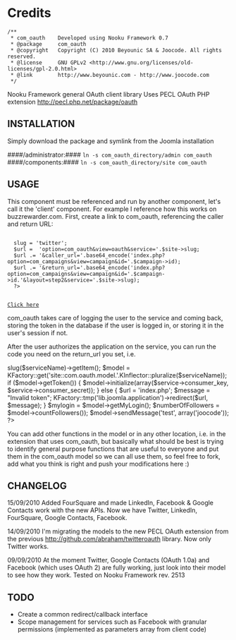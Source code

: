 Credits
========
	/**
	 * com_oauth	Developed using Nooku Framework 0.7  
	 * @package		com_oauth
	 * @copyright	Copyright (C) 2010 Beyounic SA & Joocode. All rights reserved.
	 * @license		GNU GPLv2 <http://www.gnu.org/licenses/old-licenses/gpl-2.0.html>
	 * @link        http://www.beyounic.com - http://www.joocode.com
	 */

Nooku Framework general OAuth client library
Uses PECL OAuth PHP extension http://pecl.php.net/package/oauth

INSTALLATION
------------

Simply download the package and symlink from the Joomla installation

####/administrator:####
	`ln -s com_oauth_directory/admin com_oauth`
####/components:####
	`ln -s com_oauth_directory/site com_oauth`
 
USAGE
-----

This component must be referenced and run by another component, let's call it the 'client' component. For example I reference how this works on buzzrewarder.com.
First, create a link to com_oauth, referencing the caller and return URL:

<code php>
  <?
  $site->slug = 'twitter';
  $url =  'option=com_oauth&view=oauth&service='.$site->slug;
  $url .= '&caller_url='.base64_encode('index.php?option=com_campaigns&view=campaign&id='.$campaign->id);
  $url .= '&return_url='.base64_encode('index.php?option=com_campaigns&view=campaign&id='.$campaign->id.'&layout=step2&service='.$site->slug);
  ?>

  <a href="<?=@route($url)?>">Click here</a>
</code>

com_oauth takes care of logging the user to the service and coming back, storing the token in the database if the user is logged in, or storing it in the user's session if not.

After the user authorizes the application on the service, you can run the code you need on the return_url you set, i.e.

  <?
  $user = KFactory::get('lib.joomla.user');
  $serviceName = KRequest::get('get.service', 'string');
  $service = KFactory::get('site::com.oauth.model.sites')->slug($serviceName)->getItem();	
  $model = KFactory::get('site::com.oauth.model.'.KInflector::pluralize($serviceName));
				
  if ($model->getToken())
  {
  	  $model->initialize(array($service->consumer_key, $service->consumer_secret));
  }
  else
  {
	  $url =  'index.php';												
	  $message = "Invalid token";
	  KFactory::tmp('lib.joomla.application')->redirect($url, $message); 		
  }

  $mylogin = $model->getMyLogin();
  $numberOfFollowers = $model->countFollowers());
  $model->sendMessage('test', array('joocode'));
  ?>

You can add other functions in the model or in any other location, i.e. in the extension that uses com_oauth, but basically what should be best is trying to identify general purpose functions that are useful to everyone and put them in the com_oauth model so we can all use them, so feel free to fork, add what you think is right and push your modifications here :)

CHANGELOG
---------

15/09/2010
Added FourSquare and made LinkedIn, Facebook & Google Contacts work with the new APIs. Now we have Twitter, LinkedIn, FourSquare, Google Contacts, Facebook.

14/09/2010
I'm migrating the models to the new PECL OAuth extension from the previous http://github.com/abraham/twitteroauth library. Now only Twitter works.

09/09/2010
At the moment Twitter, Google Contacts (OAuth 1.0a) and Facebook (which uses OAuth 2) are fully working, just look into their model to see how they work. 
Tested on Nooku Framework rev. 2513

TODO
----

- Create a common redirect/callback interface
- Scope management for services such as Facebook with granular permissions (implemented as parameters array from client code)